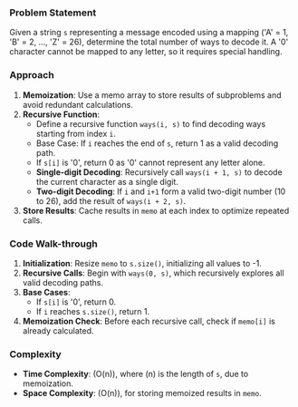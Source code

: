 ### Problem Statement
Given a string `s` representing a message encoded using a mapping ('A' = 1, 'B' = 2, ..., 'Z' = 26), determine the total number of ways to decode it. A '0' character cannot be mapped to any letter, so it requires special handling.

### Approach
1. **Memoization**: Use a memo array to store results of subproblems and avoid redundant calculations.
2. **Recursive Function**:
   - Define a recursive function `ways(i, s)` to find decoding ways starting from index `i`.
   - Base Case: If `i` reaches the end of `s`, return 1 as a valid decoding path.
   - If `s[i]` is '0', return 0 as '0' cannot represent any letter alone.
   - **Single-digit Decoding**: Recursively call `ways(i + 1, s)` to decode the current character as a single digit.
   - **Two-digit Decoding**: If `i` and `i+1` form a valid two-digit number (10 to 26), add the result of `ways(i + 2, s)`.
3. **Store Results**: Cache results in `memo` at each index to optimize repeated calls.

### Code Walk-through
1. **Initialization**: Resize `memo` to `s.size()`, initializing all values to -1.
2. **Recursive Calls**: Begin with `ways(0, s)`, which recursively explores all valid decoding paths.
3. **Base Cases**:
   - If `s[i]` is '0', return 0.
   - If `i` reaches `s.size()`, return 1.
4. **Memoization Check**: Before each recursive call, check if `memo[i]` is already calculated.

### Complexity
- **Time Complexity**: \(O(n)\), where \(n\) is the length of `s`, due to memoization.
- **Space Complexity**: \(O(n)\), for storing memoized results in `memo`.
